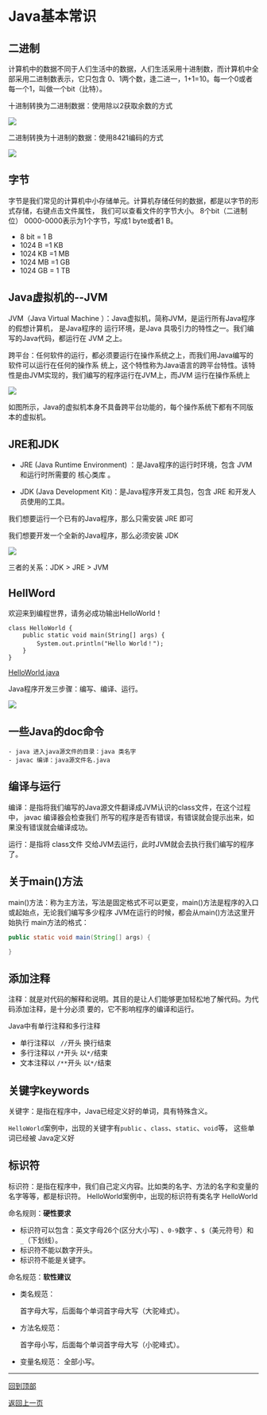 # Java基本常识

## 二进制

计算机中的数据不同于人们生活中的数据，人们生活采用十进制数，而计算机中全部采用二进制数表示，它只包含 0、1两个数，逢二进一，1+1=10。每一个0或者每一个1，叫做一个bit（比特）。

十进制转换为二进制数据：使用除以2获取余数的方式

![](img/十进制转换为二进制.png)


二进制转换为十进制的数据：使用8421编码的方式

![](img/二进制转换为十进制.png)

## 字节

字节是我们常见的计算机中小存储单元。计算机存储任何的数据，都是以字节的形式存储，右键点击文件属性， 我们可以查看文件的字节大小。
8个bit（二进制位） 0000-0000表示为1个字节，写成1 byte或者1 B。 

- 8 bit = 1 B 
- 1024 B =1 KB 
- 1024 KB =1 MB 
- 1024 MB =1 GB 
- 1024 GB = 1 TB 

## Java虚拟机的--JVM

JVM（Java Virtual Machine ）：Java虚拟机，简称JVM，是运行所有Java程序的假想计算机，
是Java程序的 运行环境，是Java 具吸引力的特性之一。我们编写的Java代码，都运行在 JVM 之上。 

跨平台：任何软件的运行，都必须要运行在操作系统之上，而我们用Java编写的软件可以运行在任何的操作系 
统上，这个特性称为Java语言的跨平台特性。该特性是由JVM实现的，我们编写的程序运行在JVM上，而JVM 运行在操作系统上

![](img/Java跨平台.png)

如图所示，Java的虚拟机本身不具备跨平台功能的，每个操作系统下都有不同版本的虚拟机。 

## JRE和JDK

- JRE  (Java Runtime Environment) ：是Java程序的运行时环境，包含 JVM 和运行时所需要的 核心类库 。 

- JDK  (Java Development Kit)：是Java程序开发工具包，包含 JRE 和开发人员使用的工具。

我们想要运行一个已有的Java程序，那么只需安装 JRE 即可

我们想要开发一个全新的Java程序，那么必须安装 JDK 

![](img/JDK体系结构.png)

三者的关系：JDK > JRE > JVM

## HellWord

欢迎来到编程世界，请务必成功输出HelloWorld！

	class HelloWorld {
		public static void main(String[] args) {
			System.out.println("Hello World！");
		}
	}

[HelloWorld.java](java/HelloWorld.java)

Java程序开发三步骤：编写、编译、运行。

![](img/Java程序三步走.png)

## 一些Java的doc命令

	- java 进入java源文件的目录：java 类名字
	- javac 编译：java源文件名.java

## 编译与运行

编译：是指将我们编写的Java源文件翻译成JVM认识的class文件，在这个过程中， javac 编译器会检查我们 所写的程序是否有错误，有错误就会提示出来，如果没有错误就会编译成功。 

运行：是指将 class文件 交给JVM去运行，此时JVM就会去执行我们编写的程序了。 

## 关于main()方法

main()方法：称为主方法，写法是固定格式不可以更变，main()方法是程序的入口或起始点，无论我们编写多少程序
JVM在运行的时候，都会从main()方法这里开始执行
main方法的格式：

```java
public static void main(String[] args) {

}
```

## 添加注释

注释：就是对代码的解释和说明。其目的是让人们能够更加轻松地了解代码。为代码添加注释，是十分必须 要的，它不影响程序的编译和运行。 

Java中有单行注释和多行注释 

- 单行注释以  ` //`开头  换行结束 
- 多行注释以   `/*`开头  以`*/`结束
- 文本注释以   `/**`开头 以`*/`结束

## 关键字keywords

关键字：是指在程序中，Java已经定义好的单词，具有特殊含义。 

`HelloWorld`案例中，出现的关键字有`public` 、`class`、`static`、`void`等，
这些单词已经被 Java定义好

## 标识符

标识符：是指在程序中，我们自己定义内容。比如类的名字、方法的名字和变量的名字等等，都是标识符。 
HelloWorld案例中，出现的标识符有类名字 HelloWorld 

命名规则：**硬性要求**

- 标识符可以包含：英文字母26个(区分大小写) 、`0-9`数字 、`$`（美元符号）和 `_`（下划线）。 
- 标识符不能以数字开头。
- 标识符不能是关键字。

命名规范：**软性建议**

* 类名规范：

  首字母大写，后面每个单词首字母大写（大驼峰式）。

* 方法名规范： 

  首字母小写，后面每个单词首字母大写（小驼峰式）。

* 变量名规范：
  全部小写。 

------

[回到顶部](#Java基本常识)

[返回上一页](../../KnowledgePoint.md)

